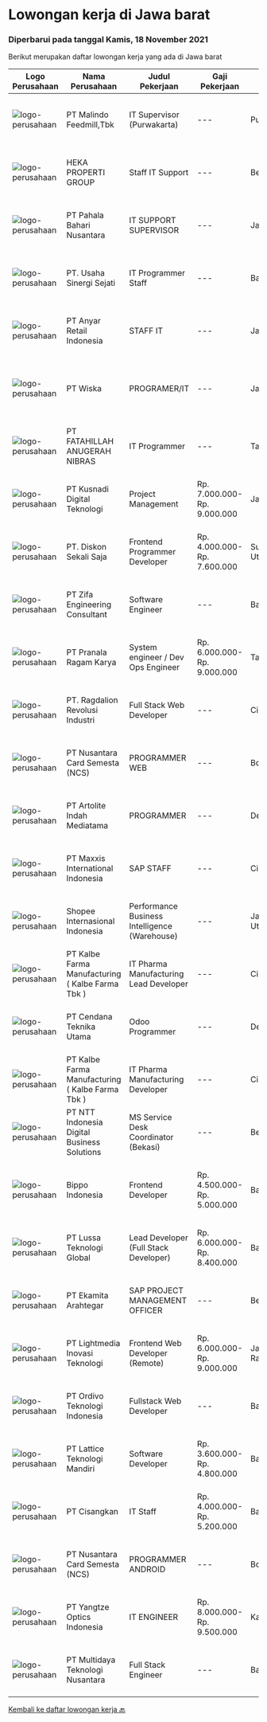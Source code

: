 
  # Lowongan kerja di Jawa barat

  ### Diperbarui pada tanggal Kamis, 18 November 2021

  Berikut merupakan daftar lowongan kerja yang ada di Jawa barat

  |Logo Perusahaan | Nama Perusahaan | Judul Pekerjaan | Gaji Pekerjaan | Lokasi | Deskripsi | Tanggal diunggah | Pranala |
  | -------------- | --------------- | --------------- | --------- | --------- | -------------- | ------- | ----------- |
  |![logo-perusahaan](https://image-service-cdn.seek.com.au/650d7bc509cfcffa10f2d72c0ccaa02dc6869cc4/ee4dce1061f3f616224767ad58cb2fc751b8d2dc)|PT Malindo Feedmill,Tbk|IT Supervisor (Purwakarta)|---|Purwakarta|Kualifikasi: S1 jurusan Sistem Informasi / Teknik Informatika Pengalaman minimal 2 tahun pada posisi yang sama Memahami konsep LAN / WAN, SQL Server,...|Rabu, 17 November 2021|https://www.jobstreet.co.id/id/job/it-supervisor-purwakarta-3692278?token=0~a4225b0b-6219-4823-8d1b-5f97af8800e4&sectionRank=1&jobId=jobstreet-id-job-3692278|
|![logo-perusahaan](https://image-service-cdn.seek.com.au/ef206c9539866341ea425c0a70e17034afd75a94/ee4dce1061f3f616224767ad58cb2fc751b8d2dc)|HEKA PROPERTI GROUP|Staff IT Support|---|Bekasi|HEKA PROPERTI adalah perusahaan yang bergerak di bidang pengembang properti. HEKA PROPERTI memiliki visi menjadi perusahaan koorporasi internasional...|Rabu, 17 November 2021|https://www.jobstreet.co.id/id/job/staff-it-support-3693618?token=0~a4225b0b-6219-4823-8d1b-5f97af8800e4&sectionRank=2&jobId=jobstreet-id-job-3693618|
|![logo-perusahaan](https://image-service-cdn.seek.com.au/4c7e3b15e758e90498b5f49b3d25414c79b4e8aa/ee4dce1061f3f616224767ad58cb2fc751b8d2dc)|PT Pahala Bahari Nusantara|IT SUPPORT SUPERVISOR|---|Jawa Barat|Pahala Bahari Nusantara has been in the tuna industry since 2009. We are currently processing around 60.000 MT annually of tuna raw material (caught...|Selasa, 16 November 2021|https://www.jobstreet.co.id/id/job/it-support-supervisor-3691248?token=0~a4225b0b-6219-4823-8d1b-5f97af8800e4&sectionRank=3&jobId=jobstreet-id-job-3691248|
|![logo-perusahaan](https://image-service-cdn.seek.com.au/2b09d250628e6ecc7d3b8c28fa5c5b15b034f73b/ee4dce1061f3f616224767ad58cb2fc751b8d2dc)|PT. Usaha Sinergi Sejati|IT Programmer Staff|---|Bandung|Tanggung Jawab Pekerjaan	: Membuat, mengelola, dan mengembangkan program aplikasi sesuai permintaan user. Mengerjakan segala keperluan yang...|Rabu, 17 November 2021|https://www.jobstreet.co.id/id/job/it-programmer-staff-3675636?token=0~a4225b0b-6219-4823-8d1b-5f97af8800e4&sectionRank=4&jobId=jobstreet-id-job-3675636|
|![logo-perusahaan](https://image-service-cdn.seek.com.au/b1dae46de5fb7087bb826a206f12518f60070da9/ee4dce1061f3f616224767ad58cb2fc751b8d2dc)|PT Anyar Retail Indonesia|STAFF IT|---|Jawa Barat|Mengembangkan program desktop yang dibuat team IT Merancang dan mengembangkan program baru untuk mempercepat kerja semua departemen Melakukan...|Senin, 15 November 2021|https://www.jobstreet.co.id/id/job/staff-it-3690431?token=0~a4225b0b-6219-4823-8d1b-5f97af8800e4&sectionRank=5&jobId=jobstreet-id-job-3690431|
|![logo-perusahaan](https://image-service-cdn.seek.com.au/bfeb0b811d3c318c98df930be771ee8652eb1ce1/ee4dce1061f3f616224767ad58cb2fc751b8d2dc)|PT Wiska|PROGRAMER/IT|---|Jawa Barat|Deskripsi Pekerjaan·        Menyediakan dan mengembangkan program aplikasi sesuai kebutuhan·        Mengimplementasikan program aplikasi yang sudah...|Rabu, 17 November 2021|https://www.jobstreet.co.id/id/job/programer-it-3692637?token=0~a4225b0b-6219-4823-8d1b-5f97af8800e4&sectionRank=6&jobId=jobstreet-id-job-3692637|
|![logo-perusahaan](https://image-service-cdn.seek.com.au/ae94e3b41632c59bb558255047fa50596172df4b/ee4dce1061f3f616224767ad58cb2fc751b8d2dc)|PT FATAHILLAH ANUGERAH NIBRAS|IT Programmer|---|Tangerang|Requirement: Possessed at least Bachelor Degree of Information Technology Have at least 2 years experience as Programmer Have experience in developing...|Kamis, 18 November 2021|https://www.jobstreet.co.id/id/job/it-programmer-3693687?token=0~a4225b0b-6219-4823-8d1b-5f97af8800e4&sectionRank=7&jobId=jobstreet-id-job-3693687|
|![logo-perusahaan](https://image-service-cdn.seek.com.au/76d526d7891a1d8f2a2198422c566aa3dde6f9a8/ee4dce1061f3f616224767ad58cb2fc751b8d2dc)|PT Kusnadi Digital Teknologi|Project Management|Rp. 7.000.000-Rp. 9.000.000|Jawa Barat|DESKRIPSI PEKERJAAN1)     Merancang proyek &amp; bekerja sama dengan tim lain, yang berhubungan dengan aktifitas digital marketing seperti proyek...|Rabu, 17 November 2021|https://www.jobstreet.co.id/id/job/project-management-3692703?token=0~a4225b0b-6219-4823-8d1b-5f97af8800e4&sectionRank=8&jobId=jobstreet-id-job-3692703|
|![logo-perusahaan](https://image-service-cdn.seek.com.au/37da413d1d78b985b44db2cacac2517bee9e42db/ee4dce1061f3f616224767ad58cb2fc751b8d2dc)|PT. Diskon Sekali Saja|Frontend Programmer Developer|Rp. 4.000.000-Rp. 7.600.000|Sumatera Utara|# Paham php dan web development# Memiliki Team work effort# Kami memberikan benefit saham (esop) di perusahaan kami untuk kandidat yang tepat#...|Rabu, 17 November 2021|https://www.jobstreet.co.id/id/job/frontend-programmer-developer-3681730?token=0~a4225b0b-6219-4823-8d1b-5f97af8800e4&sectionRank=9&jobId=jobstreet-id-job-3681730|
|![logo-perusahaan](https://image-service-cdn.seek.com.au/ad489b595de6ab84461fca3ded72de04e16e97db/ee4dce1061f3f616224767ad58cb2fc751b8d2dc)|PT Zifa Engineering Consultant|Software Engineer|---|Bandung|Deskripsi Pekerjaan• Usia Maksimal 35 Tahun• Pendidikan minimal. D3 jurusan Teknik Informatika, Sistem Informasi• Memiliki pengalaman sebagai IT...|Rabu, 17 November 2021|https://www.jobstreet.co.id/id/job/software-engineer-3692630?token=0~a4225b0b-6219-4823-8d1b-5f97af8800e4&sectionRank=10&jobId=jobstreet-id-job-3692630|
|![logo-perusahaan](https://image-service-cdn.seek.com.au/96868915a712bdce9a839af10d064420ae49947f/ee4dce1061f3f616224767ad58cb2fc751b8d2dc)|PT Pranala Ragam Karya|System engineer / Dev Ops Engineer|Rp. 6.000.000-Rp. 9.000.000|Tangerang|Exposure to security concepts, best practices and policies for cloud-based deployments Understanding of database design and implementation Familiarity...|Rabu, 17 November 2021|https://www.jobstreet.co.id/id/job/system-engineer-dev-ops-engineer-3675584?token=0~a4225b0b-6219-4823-8d1b-5f97af8800e4&sectionRank=11&jobId=jobstreet-id-job-3675584|
|![logo-perusahaan](https://image-service-cdn.seek.com.au/da87a6461408f0b7b6f95d19cd34a8a7b5b24325/ee4dce1061f3f616224767ad58cb2fc751b8d2dc)|PT. Ragdalion Revolusi Industri|Full Stack Web Developer|---|Cikarang|About The Role Full Stack Web Developers are expected to be able to analyze and solve a problem, both back-end and front-end. You will work with...|Rabu, 17 November 2021|https://www.jobstreet.co.id/id/job/full-stack-web-developer-3675580?token=0~a4225b0b-6219-4823-8d1b-5f97af8800e4&sectionRank=12&jobId=jobstreet-id-job-3675580|
|![logo-perusahaan](https://image-service-cdn.seek.com.au/d5b8e0c1bae73c020fff03b5075aac39238566cf/ee4dce1061f3f616224767ad58cb2fc751b8d2dc)|PT Nusantara Card Semesta (NCS)|PROGRAMMER WEB|---|Bogor|Persyaratan : Usia 20 - 30 tahun Minimal D3 / S1 Teknik Informatika / Sistem Informatika / Manajemen Informatika Fresh Graduate dipersilahkan Memahami...|Kamis, 18 November 2021|https://www.jobstreet.co.id/id/job/programmer-web-3693696?token=0~a4225b0b-6219-4823-8d1b-5f97af8800e4&sectionRank=13&jobId=jobstreet-id-job-3693696|
|![logo-perusahaan](https://image-service-cdn.seek.com.au/b298234657b0054b842f094057f90551bd7e7bbd/ee4dce1061f3f616224767ad58cb2fc751b8d2dc)|PT Artolite Indah Mediatama|PROGRAMMER|---|Depok|Menyediakan dan mengembangkan program aplikasi sesuai kebutuhan Mengimplementasikan program aplikasi yang sudah dibuat Memberikan laporan setiap bulan...|Senin, 15 November 2021|https://www.jobstreet.co.id/id/job/programmer-3681013?token=0~a4225b0b-6219-4823-8d1b-5f97af8800e4&sectionRank=14&jobId=jobstreet-id-job-3681013|
|![logo-perusahaan](https://image-service-cdn.seek.com.au/48a250db4b777de007fd97bec0782ca1c3c8ffa8/ee4dce1061f3f616224767ad58cb2fc751b8d2dc)|PT Maxxis International Indonesia|SAP STAFF|---|Cikarang|Requirements :1.Education D3/S1 (Majoring : Informatics Engineering/ Informatics Management, Industrial Engineering or Accountant2.Have experience in...|Rabu, 17 November 2021|https://www.jobstreet.co.id/id/job/sap-staff-3693382?token=0~a4225b0b-6219-4823-8d1b-5f97af8800e4&sectionRank=15&jobId=jobstreet-id-job-3693382|
|![logo-perusahaan](https://image-service-cdn.seek.com.au/fdd388d7c0660b20f42d51ac7a110a26e88e3d6c/ee4dce1061f3f616224767ad58cb2fc751b8d2dc)|Shopee Internasional Indonesia|Performance Business Intelligence (Warehouse)|---|Jakarta Utara|Job Description: Assisting warehouse operation management to plan, strategise, and grow Shopee’s business by enabling data-driven decision-making....|Selasa, 16 November 2021|https://www.jobstreet.co.id/id/job/performance-business-intelligence-warehouse-3691657?token=0~a4225b0b-6219-4823-8d1b-5f97af8800e4&sectionRank=16&jobId=jobstreet-id-job-3691657|
|![logo-perusahaan](https://image-service-cdn.seek.com.au/9edfa22a7fa47970236f78bd19aacfe8d0f21e37/ee4dce1061f3f616224767ad58cb2fc751b8d2dc)|PT Kalbe Farma Manufacturing ( Kalbe Farma Tbk )|IT Pharma Manufacturing Lead Developer|---|Cikarang|Job Qualification: Candidate must possess at least Bachelor's Degree in Information Technology, Information System and Computer. Having good knowledge...|Jumat, 12 November 2021|https://www.jobstreet.co.id/id/job/it-pharma-manufacturing-lead-developer-3688536?token=0~a4225b0b-6219-4823-8d1b-5f97af8800e4&sectionRank=17&jobId=jobstreet-id-job-3688536|
|![logo-perusahaan](https://image-service-cdn.seek.com.au/d3bc9ea5bb9d29f85b173b5fd95023cec0a2d7cc/ee4dce1061f3f616224767ad58cb2fc751b8d2dc)|PT Cendana Teknika Utama|Odoo Programmer|---|Depok|KUALIFIKASI : D3/S1 Teknik Informatika/Teknik Komputer/Ilmu Komputer atau yang terkait Pengalaman minimal 1 tahun sebagai Odoo Programmer Menguasai...|Rabu, 17 November 2021|https://www.jobstreet.co.id/id/job/odoo-programmer-3676827?token=0~a4225b0b-6219-4823-8d1b-5f97af8800e4&sectionRank=18&jobId=jobstreet-id-job-3676827|
|![logo-perusahaan](https://image-service-cdn.seek.com.au/071b102cf13fc16cfa8ef61d5500741ad40140e2/ee4dce1061f3f616224767ad58cb2fc751b8d2dc)|PT Kalbe Farma Manufacturing ( Kalbe Farma Tbk )|IT Pharma Manufacturing Developer|---|Cikarang|Job Qualification: Candidate must possess at least Bachelor's Degree in Information Technology, Information System and Computer. Having good knowledge...|Jumat, 12 November 2021|https://www.jobstreet.co.id/id/job/it-pharma-manufacturing-developer-3688520?token=0~a4225b0b-6219-4823-8d1b-5f97af8800e4&sectionRank=19&jobId=jobstreet-id-job-3688520|
|![logo-perusahaan](https://image-service-cdn.seek.com.au/f525f049cf8ce97a388001196b7113e11512c773/ee4dce1061f3f616224767ad58cb2fc751b8d2dc)|PT NTT Indonesia Digital Business Solutions|MS Service Desk Coordinator (Bekasi)|---|Bekasi|Job Profile Summary:The MS Service Desk Coordinator (NOC) is the entry level position in the MS Service Desk job family. Their primary objective is to...|Selasa, 16 November 2021|https://www.jobstreet.co.id/id/job/ms-service-desk-coordinator-bekasi-3691801?token=0~a4225b0b-6219-4823-8d1b-5f97af8800e4&sectionRank=20&jobId=jobstreet-id-job-3691801|
|![logo-perusahaan](https://image-service-cdn.seek.com.au/9a7d0f4fa524bb3fc20de45af928068e17db200c/ee4dce1061f3f616224767ad58cb2fc751b8d2dc)|Bippo Indonesia|Frontend Developer|Rp. 4.500.000-Rp. 5.000.000|Bandung|REQUIREMENT FRONTEND DEVKualifikasi Menguasai HTML dan JavaScript Diutamakan pernah menggunakan VueJS Tugas Mengimplementasikan HTML yang telah dibuat...|Rabu, 17 November 2021|https://www.jobstreet.co.id/id/job/frontend-developer-3676200?token=0~a4225b0b-6219-4823-8d1b-5f97af8800e4&sectionRank=21&jobId=jobstreet-id-job-3676200|
|![logo-perusahaan](https://image-service-cdn.seek.com.au/a57674d437a89cb1cb03f65d71ad318d4e2900d7/ee4dce1061f3f616224767ad58cb2fc751b8d2dc)|PT Lussa Teknologi Global|Lead Developer (Full Stack Developer)|Rp. 6.000.000-Rp. 8.400.000|Bandung|Qualification: Minimum Bachelor Degree of IT Has at least 2 year of experiences on becoming a software programmer and 1 year as Lead Developer Active...|Rabu, 17 November 2021|https://www.jobstreet.co.id/id/job/lead-developer-full-stack-developer-3682152?token=0~a4225b0b-6219-4823-8d1b-5f97af8800e4&sectionRank=22&jobId=jobstreet-id-job-3682152|
|![logo-perusahaan](https://image-service-cdn.seek.com.au/2d08a11a433d90f4eb0448b568bbe86ccbb06554/ee4dce1061f3f616224767ad58cb2fc751b8d2dc)|PT Ekamita Arahtegar|SAP PROJECT MANAGEMENT OFFICER|---|Bekasi|2-3 years of project management and related experience Familiarity with IT project management methodologies, such as SAP Proven ability to solve...|Selasa, 16 November 2021|https://www.jobstreet.co.id/id/job/sap-project-management-officer-3691264?token=0~a4225b0b-6219-4823-8d1b-5f97af8800e4&sectionRank=23&jobId=jobstreet-id-job-3691264|
|![logo-perusahaan](https://image-service-cdn.seek.com.au/ebfe0f91667a47547f62ce1bea5320e2313e817f/ee4dce1061f3f616224767ad58cb2fc751b8d2dc)|PT Lightmedia Inovasi Teknologi|Frontend Web Developer (Remote)|Rp. 6.000.000-Rp. 9.000.000|Jakarta Raya|Responsibilities:  Apply design Figma to a working and neat website.  Work with backend engineer to create a working E-commerce site that looks good...|Rabu, 17 November 2021|https://www.jobstreet.co.id/id/job/frontend-web-developer-remote-3693671?token=0~a4225b0b-6219-4823-8d1b-5f97af8800e4&sectionRank=24&jobId=jobstreet-id-job-3693671|
|![logo-perusahaan](https://image-service-cdn.seek.com.au/063e6e043ab1460dfd619f13f4c4d3196c1e3d34/ee4dce1061f3f616224767ad58cb2fc751b8d2dc)|PT Ordivo Teknologi Indonesia|Fullstack Web Developer|---|Bandung|Responsibilities: Confirms project requirements by reviewing program objective, input data, and output requirements with analyst, supervisor, and...|Senin, 15 November 2021|https://www.jobstreet.co.id/id/job/fullstack-web-developer-3690534?token=0~a4225b0b-6219-4823-8d1b-5f97af8800e4&sectionRank=25&jobId=jobstreet-id-job-3690534|
|![logo-perusahaan](https://image-service-cdn.seek.com.au/31254d5c6826165fcf127e18429f733ef00e19bf/ee4dce1061f3f616224767ad58cb2fc751b8d2dc)|PT Lattice Teknologi Mandiri|Software Developer|Rp. 3.600.000-Rp. 4.800.000|Bandung|General Requirements Candidate must possess at least Diploma or SMK in RPL (Rekayasa Perangkat Lunak) Required language(s): Bahasa Indonesia, English...|Rabu, 17 November 2021|https://www.jobstreet.co.id/id/job/software-developer-3692815?token=0~a4225b0b-6219-4823-8d1b-5f97af8800e4&sectionRank=26&jobId=jobstreet-id-job-3692815|
|![logo-perusahaan](https://image-service-cdn.seek.com.au/b17a91ea47d050faa7de70c9dc443565e2553bd1/ee4dce1061f3f616224767ad58cb2fc751b8d2dc)|PT Cisangkan|IT Staff|Rp. 4.000.000-Rp. 5.200.000|Bandung|Kualifikasi: Usia maksimal 30 tahun Minimal memiliki pengalaman 1 tahun Pendidikan S1 Teknik Informatika (IT) / Manajemen Informatika / Sistem...|Jumat, 12 November 2021|https://www.jobstreet.co.id/id/job/it-staff-3687879?token=0~a4225b0b-6219-4823-8d1b-5f97af8800e4&sectionRank=27&jobId=jobstreet-id-job-3687879|
|![logo-perusahaan](https://image-service-cdn.seek.com.au/d5b8e0c1bae73c020fff03b5075aac39238566cf/ee4dce1061f3f616224767ad58cb2fc751b8d2dc)|PT Nusantara Card Semesta (NCS)|PROGRAMMER ANDROID|---|Bogor|Persyaratan : Usia 20 - 30 tahun Minimal D3 / S1 Teknik Informatika / Sistem Informatika / Manajemen Informatika Fresh Graduate dipersilahkan Memahami...|Kamis, 18 November 2021|https://www.jobstreet.co.id/id/job/programmer-android-3693695?token=0~a4225b0b-6219-4823-8d1b-5f97af8800e4&sectionRank=28&jobId=jobstreet-id-job-3693695|
|![logo-perusahaan](https://image-service-cdn.seek.com.au/752a6006745eaede66455386f7757e7d2ab4aa46/ee4dce1061f3f616224767ad58cb2fc751b8d2dc)|PT Yangtze Optics Indonesia|IT ENGINEER|Rp. 8.000.000-Rp. 9.500.000|Karawang|Responsibilities:·        Create and implement IT policies and procedures, including IT security policies.·        Provide customers with timely,...|Jumat, 12 November 2021|https://www.jobstreet.co.id/id/job/it-engineer-3687784?token=0~a4225b0b-6219-4823-8d1b-5f97af8800e4&sectionRank=29&jobId=jobstreet-id-job-3687784|
|![logo-perusahaan](https://image-service-cdn.seek.com.au/fc5977e7c0996914ce4d5c1eb0670d580787e75c/ee4dce1061f3f616224767ad58cb2fc751b8d2dc)|PT Multidaya Teknologi Nusantara|Full Stack Engineer|---|Bandung|Your daily routine will be: Iteratively develop and improving feature on our products/services Developing full-stack solution with agnostic languages,...|Selasa, 16 November 2021|https://www.jobstreet.co.id/id/job/full-stack-engineer-3675322?token=0~a4225b0b-6219-4823-8d1b-5f97af8800e4&sectionRank=30&jobId=jobstreet-id-job-3675322|


  [Kembali ke daftar lowongan kerja 🔙](../README.md#daftar-lowongan-kerja)
  